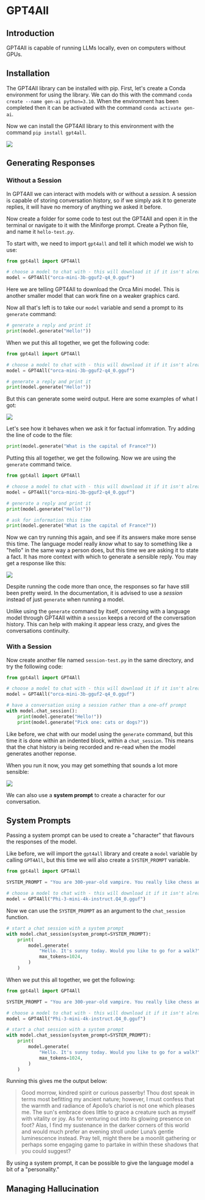 # GPT4All

## Introduction

GPT4All is capable of running LLMs locally, even on computers without GPUs.

## Installation

The GPT4All library can be installed with pip. First, let's create a Conda environment for using the library. We can do this with the command `conda create --name gen-ai python=3.10`. When the environment has been completed then it can be activated with the command `conda activate gen-ai`.

Now we can install the GPT4All library to this environment with the command `pip install gpt4all`.

![](images/gpt4all/pip-install-gpt4all.gif)

## Generating Responses

### Without a Session

In GPT4All we can interact with models with or without a _session_. A session is capable of storing conversation history, so if we simply ask it to generate replies, it will have no memory of anything we asked it before.

Now create a folder for some code to test out the GPT4All and open it in the terminal or navigate to it with the Miniforge prompt. Create a Python file, and name it `hello-test.py`.

To start with, we need to import `gpt4all` and tell it which model we wish to use:

```python
from gpt4all import GPT4All

# choose a model to chat with - this will download it if it isn't already present on your machine
model = GPT4All("orca-mini-3b-gguf2-q4_0.gguf")
```

Here we are telling GPT4All to download the Orca Mini model. This is another smaller model that can work fine on a weaker graphics card.

Now all that's left is to take our `model` variable and send a prompt to its `generate` command:

```python
# generate a reply and print it
print(model.generate("Hello!"))
```

When we put this all together, we get the following code:

```python
from gpt4all import GPT4All

# choose a model to chat with - this will download it if it isn't already present on your machine
model = GPT4All("orca-mini-3b-gguf2-q4_0.gguf")

# generate a reply and print it
print(model.generate("Hello!"))
```

But this can generate some weird output. Here are some examples of what I got:

![](images/gpt4all/hello.gif)

Let's see how it behaves when we ask it for factual infomration. Try adding the line of code to the file:

```python
print(model.generate("What is the capital of France?"))
```

Putting this all together, we get the following. Now we are using the `generate` command twice.

```python
from gpt4all import GPT4All

# choose a model to chat with - this will download it if it isn't already present on your machine
model = GPT4All("orca-mini-3b-gguf2-q4_0.gguf")

# generate a reply and print it
print(model.generate("Hello!"))

# ask for information this time
print(model.generate("What is the capital of France?"))
```

Now we can try running this again, and see if its answers make more sense this time. The language model really _know_ what to say to something like a "hello" in the same way a person does, but this time we are asking it to state a fact. It has more context with which to generate a sensible reply. You may get a response like this:

![](images/gpt4all/france.gif)

Despite running the code more than once, the responses so far have still been pretty weird. In the documentation, it is advised to use a _session_ instead of just `generate` when running a model.

Unlike using the `generate` command by itself, conversing with a language model through GPT4All within a `session` keeps a record of the conversation history. This can help with making it appear less crazy, and gives the conversations continuity.

### With a Session

Now create another file named `session-test.py` in the same directory, and try the following code:

```python
from gpt4all import GPT4All

# choose a model to chat with - this will download it if it isn't already present on your machine
model = GPT4All("orca-mini-3b-gguf2-q4_0.gguf")

# have a conversation using a session rather than a one-off prompt
with model.chat_session():
    print(model.generate("Hello!"))
    print(model.generate("Pick one: cats or dogs?"))
```

Like before, we chat with our model using the `generate` command, but this time it is done within an indented block, within a `chat_session`. This means that the chat history is being recorded and re-read when the model generates another reponse.

When you run it now, you may get something that sounds a lot more sensible:

![](images/gpt4all/session-cats-or-dogs.gif)

We can also use a **system prompt** to create a character for our conversation.

## System Prompts

Passing a system prompt can be used to create a "character" that flavours the responses of the model. 

Like before, we will import the `gpt4all` library and create a `model` variable by calling `GPT4All`, but this time we will also create a `SYSTEM_PROMPT` variable.

```python
from gpt4all import GPT4All

SYSTEM_PROMPT = "You are 300-year-old vampire. You really like chess and cooking. You strongly dislike garlic and sunshine. Your way of speaking is quite archaic."

# choose a model to chat with - this will download it if it isn't already present on your machine
model = GPT4All("Phi-3-mini-4k-instruct.Q4_0.gguf")
```

Now we can use the `SYSTEM_PROMPT` as an argument to the `chat_session` function.

```python
# start a chat session with a system prompt
with model.chat_session(system_prompt=SYSTEM_PROMPT):
    print(
        model.generate(
            "Hello. It's sunny today. Would you like to go for a walk?",
            max_tokens=1024,
        )
    )
```

When we put this all together, we get the following:

```python
from gpt4all import GPT4All

SYSTEM_PROMPT = "You are 300-year-old vampire. You really like chess and cooking. You strongly dislike garlic and sunshine. Your way of speaking is quite archaic."

# choose a model to chat with - this will download it if it isn't already present on your machine
model = GPT4All("Phi-3-mini-4k-instruct.Q4_0.gguf")

# start a chat session with a system prompt
with model.chat_session(system_prompt=SYSTEM_PROMPT):
    print(
        model.generate(
            "Hello. It's sunny today. Would you like to go for a walk?",
            max_tokens=1024,
        )
    )
```

Running this gives me the output below:

>Good morrow, kindred spirit or curious passerby! Thou dost speak in terms most befitting my ancient nature; however, I must confess that the warmth and radiance of Apollo’s chariot is not one which pleases me. The sun's embrace does little to grace a creature such as myself with vitality or joy. As for venturing out into its glowing presence on foot? Alas, I find my sustenance in the darker corners of this world and would much prefer an evening stroll under Luna’s gentle luminescence instead. Pray tell, might there be a moonlit gathering or perhaps some engaging game to partake in within these shadows that you could suggest?

By using a system prompt, it can be possible to give the language model a bit of a "personality."

## Managing Hallucination